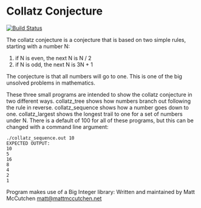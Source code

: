 # Collatz Conjecture
[![Build Status](https://travis-ci.org/coenvalk/Collatz-Conjecture.svg?branch=master)](https://travis-ci.org/coenvalk/Collatz-Conjecture)

The collatz conjecture is a conjecture that is based on two simple rules,
starting with a number N:

1. if N is even, the next N is N / 2
1. if N is odd, the next N is 3N + 1

The conjecture is that all numbers will go to one. This is one of the
big unsolved problems in mathematics.

These three small programs are intended to show the collatz conjecture
in two different ways. collatz_tree shows how numbers branch out
following the rule in reverse. collatz_sequence shows how a number goes
down to one. collatz_largest shows the longest trail to one for a set of
numbers under N. There is a default of 100 for all of these programs, but
this can be changed with a command line argument:

```INPUT:
./collatz_sequence.out 10
EXPECTED OUTPUT:
10
5
16
8
4
2
1
```

Program makes use of a Big Integer library:
Written and maintained by Matt McCutchen <matt@mattmccutchen.net>
